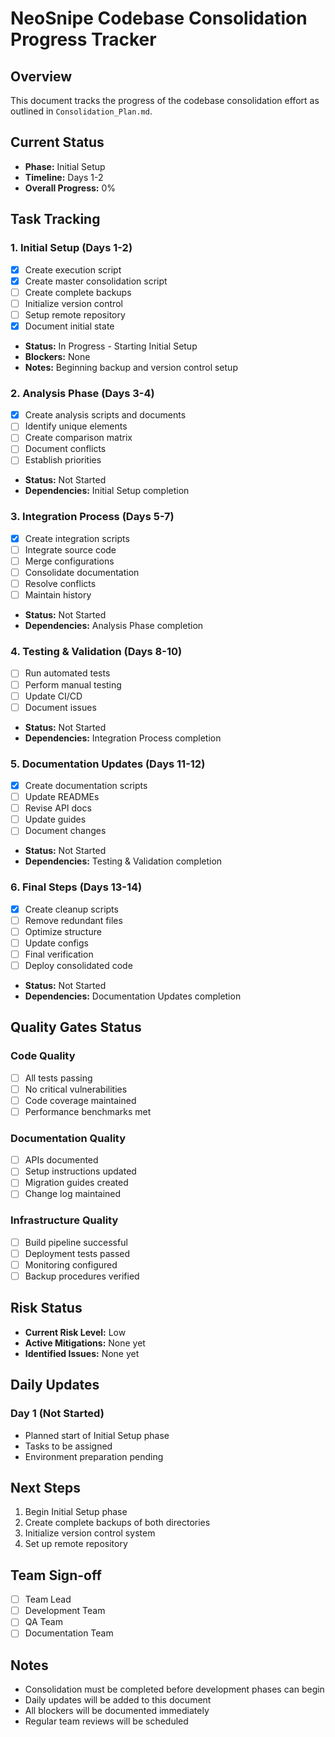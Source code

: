 # NeoSnipe Codebase Consolidation Progress Tracker

## Overview
This document tracks the progress of the codebase consolidation effort as outlined in `Consolidation_Plan.md`.

## Current Status
- **Phase:** Initial Setup
- **Timeline:** Days 1-2
- **Overall Progress:** 0%

## Task Tracking

### 1. Initial Setup (Days 1-2)
- [x] Create execution script
- [x] Create master consolidation script
- [ ] Create complete backups
- [ ] Initialize version control
- [ ] Setup remote repository
- [x] Document initial state
- **Status:** In Progress - Starting Initial Setup
- **Blockers:** None
- **Notes:** Beginning backup and version control setup

### 2. Analysis Phase (Days 3-4)
- [x] Create analysis scripts and documents
- [ ] Identify unique elements
- [ ] Create comparison matrix
- [ ] Document conflicts
- [ ] Establish priorities
- **Status:** Not Started
- **Dependencies:** Initial Setup completion

### 3. Integration Process (Days 5-7)
- [x] Create integration scripts
- [ ] Integrate source code
- [ ] Merge configurations
- [ ] Consolidate documentation
- [ ] Resolve conflicts
- [ ] Maintain history
- **Status:** Not Started
- **Dependencies:** Analysis Phase completion

### 4. Testing & Validation (Days 8-10)
- [ ] Run automated tests
- [ ] Perform manual testing
- [ ] Update CI/CD
- [ ] Document issues
- **Status:** Not Started
- **Dependencies:** Integration Process completion

### 5. Documentation Updates (Days 11-12)
- [x] Create documentation scripts
- [ ] Update READMEs
- [ ] Revise API docs
- [ ] Update guides
- [ ] Document changes
- **Status:** Not Started
- **Dependencies:** Testing & Validation completion

### 6. Final Steps (Days 13-14)
- [x] Create cleanup scripts
- [ ] Remove redundant files
- [ ] Optimize structure
- [ ] Update configs
- [ ] Final verification
- [ ] Deploy consolidated code
- **Status:** Not Started
- **Dependencies:** Documentation Updates completion

## Quality Gates Status
### Code Quality
- [ ] All tests passing
- [ ] No critical vulnerabilities
- [ ] Code coverage maintained
- [ ] Performance benchmarks met

### Documentation Quality
- [ ] APIs documented
- [ ] Setup instructions updated
- [ ] Migration guides created
- [ ] Change log maintained

### Infrastructure Quality
- [ ] Build pipeline successful
- [ ] Deployment tests passed
- [ ] Monitoring configured
- [ ] Backup procedures verified

## Risk Status
- **Current Risk Level:** Low
- **Active Mitigations:** None yet
- **Identified Issues:** None yet

## Daily Updates
### Day 1 (Not Started)
- Planned start of Initial Setup phase
- Tasks to be assigned
- Environment preparation pending

## Next Steps
1. Begin Initial Setup phase
2. Create complete backups of both directories
3. Initialize version control system
4. Set up remote repository

## Team Sign-off
- [ ] Team Lead
- [ ] Development Team
- [ ] QA Team
- [ ] Documentation Team

## Notes
- Consolidation must be completed before development phases can begin
- Daily updates will be added to this document
- All blockers will be documented immediately
- Regular team reviews will be scheduled